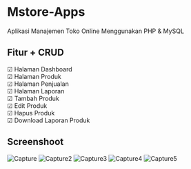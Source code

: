 # Mstore-Apps
Aplikasi Manajemen Toko Online Menggunakan PHP & MySQL

## Fitur + CRUD
<div>
&#x2611; Halaman Dashboard <br>
&#x2611; Halaman Produk <br>
&#x2611; Halaman Penjualan <br>
&#x2611; Halaman Laporan <br>
&#x2611; Tambah Produk <br>
&#x2611; Edit Produk <br>
&#x2611; Hapus Produk <br>
&#x2611; Download Laporan Produk <br>
</div>

## Screenshoot
![Capture](https://github.com/gfadsrwt2nd/Mstore-Apps/assets/55633963/322d37a0-55e4-4c0c-8c08-afe04efab575)
![Capture2](https://github.com/gfadsrwt2nd/Mstore-Apps/assets/55633963/dc390916-4178-4301-991b-fa23362287e0)
![Capture3](https://github.com/gfadsrwt2nd/Mstore-Apps/assets/55633963/c09ac77a-d1b1-449c-929d-5ab865e8b32d)
![Capture4](https://github.com/gfadsrwt2nd/Mstore-Apps/assets/55633963/ce057dfd-6516-4849-a471-5de47d3bb3ae)
![Capture5](https://github.com/gfadsrwt2nd/Mstore-Apps/assets/55633963/f7da4ab0-beef-4a97-ab47-f5c6d4806d09)
